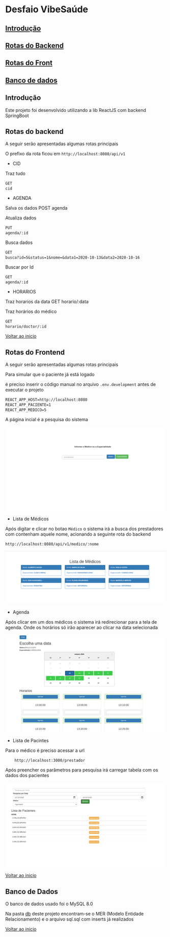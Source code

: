 # <a id="begin">Desfaio VibeSaúde

## [Introdução](#intro)
## [Rotas do Backend](#rotab)
## [Rotas do Front](#rotaf)
## [Banco de dados](#db)


## <a id="intro">Introdução

Este projeto foi desenvolvido utilizando a lib ReactJS com backend SpringBoot

## <a id="rotab"> Rotas do backend

A seguir serão apresentadas algumas rotas principais

O prefixo da rota ficou em `http://localhost:8080/api/v1` 

* CID
    
Traz tudo

    GET
    cid 

* AGENDA

Salva os dados
    POST
    agenda

Atualiza dados

    PUT
    agenda/:id

Busca dados 

    GET
    busca?id=5&status=1&nome=&data1=2020-10-13&data2=2020-10-16

Buscar por Id

    GET
    agenda/:id

* HORARIOS

Traz horarios da data
    GET
    horario/:data

Traz horários do médico

    GET
    horario/doctor/:id

[Voltar ao inicio](#begin)

## <a id="rotaf"> Rotas do Frontend

A seguir serão apresentadas algumas rotas principais

Para simular que o paciente já está logado

é preciso inserir o código manual no arquivo `.env.development` antes de executar o projeto

    REACT_APP_HOST=http://localhost:8080
    REACT_APP_PACIENTE=1
    REACT_APP_MEDICO=5

A página incial é a pesquisa do sistema    
    
![alt text](https://github.com/cbcarlos07/vibesaude/blob/master/imagens/inicial.png)

* Lista de Médicos

 Após digitar e clicar no botao `Médico` o sistema irá a busca dos prestadores com contenham aquele nome, acionando a seguinte rota do backend
 
    http://localhost:8080/api/v1/medico/:nome

![alt text](https://github.com/cbcarlos07/vibesaude/blob/master/imagens/listamedicos.png)

* Agenda

 Após clicar em um dos médicos o sistema irá redirecionar para a tela de agenda. Onde os horários só irão aparecer ao clicar na data selecionada
 
![alt text](https://github.com/cbcarlos07/vibesaude/blob/master/imagens/agenda.png)

* Lista de Pacintes

Para o médico é preciso acessar a url

        http://localhost:3000/prestador

 Após preencher os parâmetros para pesquisa irá carregar tabela com os dados dos pacientes
 
![alt text](https://github.com/cbcarlos07/vibesaude/blob/master/imagens/listapacientes.png)

[Voltar ao inicio](#begin)

## <a id="db">Banco de Dados

O banco de dados usado foi o MySQL 8.0

Na pasta [db](https://github.com/cbcarlos07/vibesaude/tree/master/db) deste projeto encontram-se o MER (Modelo Entidade Relacionamento) e o arquivo sql.sql com inserts já realizados

[Voltar ao inicio](#begin)


